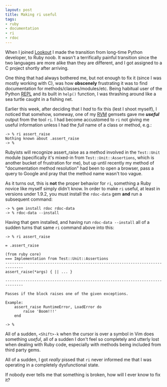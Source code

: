 ```yaml
---
layout: post
title: Making ri useful
tags:
- ruby
- documentation
- ri
- rdoc
---
```



When I joined [Lookout](http://www.mylookout.com) I made the transition from
long-time Python developer, to Ruby noob. It wasn't a terrifically painful
transition since the two languages are more alike than they are different, and
I got assigned to a C project shortly after arriving.

One thing that had always bothered me, but not enough to fix it (since I was
mostly working with C), was how **obscenely** frustrating it was to find
documentation for methods/classes/modules/etc. Being habitual user of the
Python [REPL](https://secure.wikimedia.org/wikipedia/en/wiki/REPL) and its
built in `help()` function, I was thrashing around like a sea turtle caught in
a fishing net.

Earlier this week, after deciding that I *had* to fix this (lest I shoot
myself), I noticed that somehow, someway, one of my
[RVM](https://rvm.beginrescueend.com/) gemsets gave me ***useful*** output from
the tool `ri`. I had become accustomed to `ri` not giving me useful information
unless I had the *full* name of a class or method, e.g.:

    -> % ri assert_raise
    Nothing known about .assert_raise
    -> %

Rubyists will recognize assert\_raise as a method involved in the `Test::Unit`
module (specifically it's mixed-in from `Test::Unit::Assertions`, which is
another bucket of frustration for me), but up until recently my method of
"documentation method resolution" had been to open a browser, pass a query to
Google and pray that the method name wasn't too vague.

As it turns out, this is **not** the proper behavior for `ri`, something a Ruby
novice like myself simply didn't know. In order to make `ri` useful, at least
in versions under 1.9.2, you must install the `rdoc-data` gem **and** run a
subsequent command:

    -> % gem install rdoc rdoc-data
    -> % rdoc-data --install

Having that gem installed, and having run `rdoc-data --install` all of a sudden
turns that same `ri` command above into this:


    -> % ri assert_raise

    = .assert_raise

    (from ruby core)
    === Implementation from Test::Unit::Assertions
    ------------------------------------------------------------------------------
    assert_raise(*args) { || ... }

    ------------------------------------------------------------------------------

    Passes if the block raises one of the given exceptions.

    Example:
        assert_raise RuntimeError, LoadError do
            raise 'Boom!!!'
        end

    -> %


All of a sudden, `<Shift>-k` when the cursor is over a symbol in Vim does
something *useful*, all of a sudden I don't feel so completely and utterly lost
when dealing with Ruby code, especially with methods being included from third
party gems.


All of a sudden, I got *really* pissed that `ri` never informed me that I was
operating in a completely dysfunctional state.

If nobody ever tells me that something is broken, how will I ever know to fix
it?


